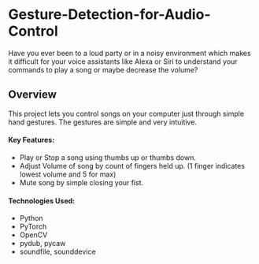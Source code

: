 # Gesture-Detection-for-Audio-Control


Have you ever been to a loud party or in a noisy environment which makes it difficult for your voice assistants like Alexa or Siri to understand your commands to play a song or maybe decrease the volume?

<h2> Overview </h2>
<p> This project lets you control songs on your computer just through simple hand gestures. The gestures are simple and very intuitive.</p>

<h4> Key Features: </h4>
<ul>
  <li>Play or Stop a song using thumbs up or thumbs down.</li>
  <li>Adjust Volume of song by count of fingers held up. (1 finger indicates lowest volume and 5 for max)</li>
  <li>Mute song by simple closing your fist.</li>
</ul>

<h4> Technologies Used: </h4> 
<ul>
  <li>Python</li>
  <li>PyTorch</li>
  <li>OpenCV</li>
  <li>pydub, pycaw</li>
  <li>soundfile, sounddevice</li>
</ul>



